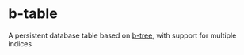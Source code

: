 # b-table
A persistent database table based on [b-tree](https://github.com/haydnv/b-tree), with support for multiple indices
